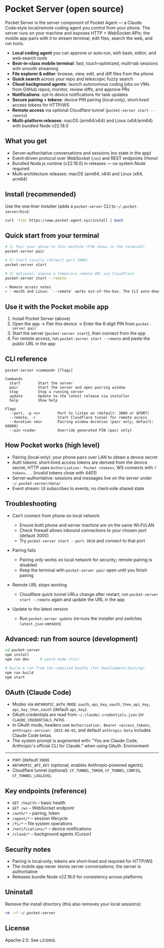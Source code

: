 Pocket Server (open source)
===========================

Pocket Server is the server component of Pocket Agent — a Claude Code‑style local/remote coding agent you control from your phone. The server runs on your machine and exposes HTTP + WebSocket APIs; the mobile app pairs with it to stream terminal, edit files, search the web, and run tools.

- **Local coding agent** you can approve or auto‑run, with bash, editor, and web‑search tools
- **Best‑in‑class mobile terminal**: fast, touch‑optimized, multi‑tab sessions with smooth streaming
- **File explorer & editor**: browse, view, edit, and diff files from the phone
- **Quick search** across your repo and telescopic fuzzy search
- **Cloud background agents**: launch autonomous coding jobs on VMs from GitHub repos; monitor, review diffs, and approve PRs
- **Notifications**: opt‑in device notifications for task updates
- **Secure pairing + tokens**: device PIN pairing (local‑only), short‑lived access tokens for HTTP/WS
- **Remote access** via optional Cloudflare tunnel (`pocket-server start --remote`)
- **Multi‑platform releases**: macOS (arm64/x64) and Linux (x64/arm64) with bundled Node v22.18.0

What you get
------------

- Server‑authoritative conversations and sessions (no state in the app)
- Event‑driven protocol over WebSocket (`/ws`) and REST endpoints (Hono)
- Bundled Node.js runtime (v22.18.0) in releases — no system Node required
- Multi‑architecture releases: macOS (arm64, x64) and Linux (x64, arm64)

Install (recommended)
---------------------

Use the one‑liner installer (adds a `pocket-server` CLI to `~/.pocket-server/bin`):

```bash
curl -fsSL https://www.pocket-agent.xyz/install | bash
```

Quick start from your terminal
------------------------------

```bash
# 1) Pair your phone to this machine (PIN shows in the terminal)
pocket-server pair

# 2) Start locally (default port 3000)
pocket-server start

# 3) Optional: expose a temporary remote URL via Cloudflare
pocket-server start --remote

> Remote access notes
> - macOS and Linux: `--remote` works out‑of‑the‑box. The CLI auto‑downloads `cloudflared` on first run (no account/config needed) and prints a public HTTPS URL.
```

Use it with the Pocket mobile app
---------------------------------

1. Install Pocket Server (above)
2. Open the app → Pair this device → Enter the 6‑digit PIN from `pocket-server pair`
3. Start the server (`pocket-server start`), then connect from the app
4. For remote access, run `pocket-server start --remote` and paste the public URL in the app

CLI reference
-------------

```
pocket-server <command> [flags]

Commands
  start        Start the server
  pair         Start the server and open pairing window
  stop         Stop a running server
  update       Update to the latest release via installer
  help         Show help

Flags
  --port, -p <n>        Port to listen on (default: 3000 or $PORT)
  --remote, -r          Start Cloudflare tunnel for remote access
  --duration <ms>       Pairing window duration (pair only; default: 60000)
  --pin <code>          Override generated PIN (pair only)
```

How Pocket works (high level)
-----------------------------

- Pairing (local‑only): your phone pairs over LAN to obtain a device secret
- Auth tokens: short‑lived access tokens are derived from the device secret; HTTP uses `Authorization: Pocket <token>`, WS connects with `?token=...` (invalid tokens close with 4401)
- Server‑authoritative: sessions and messages live on the server under `~/.pocket-server/data/`
- Event stream: UI subscribes to events; no client‑side shared state

Troubleshooting
---------------

- Can’t connect from phone on local network
  - Ensure both phone and server machine are on the same Wi‑Fi/LAN
  - Check firewall allows inbound connections to your chosen port (default 3000)
  - Try `pocket-server start --port 3010` and connect to that port

- Pairing fails
  - Pairing only works on local network for security; remote pairing is disabled
  - Keep the terminal with `pocket-server pair` open until you finish pairing

- Remote URL stops working
  - Cloudflare quick tunnel URLs change after restart; run `pocket-server start --remote` again and update the URL in the app

- Update to the latest version
  - Run `pocket-server update` (re‑runs the installer and switches `latest.json` version)

Advanced: run from source (development)
---------------------------------------

```bash
cd pocket-server
npm install
npm run dev     # watch mode (tsx)

# build & run from the compiled bundle (for development/testing)
npm run build
npm start
```

OAuth (Claude Code)
-------------------

- Modes via `ANTHROPIC_AUTH_MODE`: `oauth`, `api_key`, `oauth_then_api_key`, `api_key_then_oauth` (default `api_key`).
- OAuth credentials are read from `~/.claude/.credentials.json` (or `CLAUDE_CREDENTIALS_PATH`).
- In OAuth mode, headers use `Authorization: Bearer <access_token>`, `anthropic-version: 2023-06-01`, and default `anthropic-beta` includes Claude Code betas.
- The system prompt is augmented with: "You are Claude Code, Anthropic's official CLI for Claude." when using OAuth.
Environment
-----------

- `PORT` (default `3000`)
- `ANTHROPIC_API_KEY` (optional; enables Anthropic‑powered agents)
- Cloudflare tunnel (optional): `CF_TUNNEL_TOKEN`, `CF_TUNNEL_CONFIG`, `CF_TUNNEL_LOGLEVEL`

Key endpoints (reference)
-------------------------

- `GET /health` – basic health
- `GET /ws` – WebSocket endpoint
- `/auth/*` – pairing, token
- `/agent/*` – session lifecycle
- `/fs/*` – file system operations
- `/notifications/*` – device notifications
- `/cloud/*` – background agents (Cursor)

Security notes
--------------

- Pairing is local‑only; tokens are short‑lived and required for HTTP/WS
- The mobile app never stores server conversations; the server is authoritative
- Releases bundle Node v22.18.0 for consistency across platforms

Uninstall
---------

Remove the install directory (this also removes your local sessions):

```bash
rm -rf ~/.pocket-server
```

License
-------

Apache‑2.0. See `LICENSE`.
